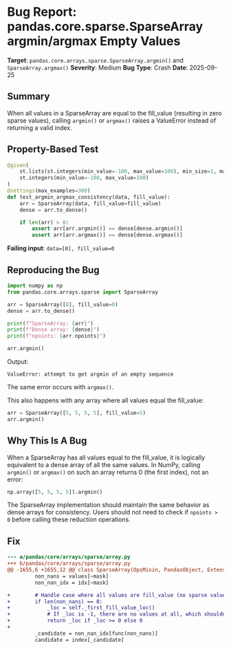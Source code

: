 # Bug Report: pandas.core.sparse.SparseArray argmin/argmax Empty Values

**Target**: `pandas.core.arrays.sparse.SparseArray.argmin()` and `SparseArray.argmax()`
**Severity**: Medium
**Bug Type**: Crash
**Date**: 2025-09-25

## Summary

When all values in a SparseArray are equal to the fill_value (resulting in zero sparse values), calling `argmin()` or `argmax()` raises a ValueError instead of returning a valid index.

## Property-Based Test

```python
@given(
    st.lists(st.integers(min_value=-100, max_value=100), min_size=1, max_size=50),
    st.integers(min_value=-100, max_value=100)
)
@settings(max_examples=300)
def test_argmin_argmax_consistency(data, fill_value):
    arr = SparseArray(data, fill_value=fill_value)
    dense = arr.to_dense()

    if len(arr) > 0:
        assert arr[arr.argmin()] == dense[dense.argmin()]
        assert arr[arr.argmax()] == dense[dense.argmax()]
```

**Failing input**: `data=[0], fill_value=0`

## Reproducing the Bug

```python
import numpy as np
from pandas.core.arrays.sparse import SparseArray

arr = SparseArray([0], fill_value=0)
dense = arr.to_dense()

print(f"SparseArray: {arr}")
print(f"Dense array: {dense}")
print(f"npoints: {arr.npoints}")

arr.argmin()
```

Output:
```
ValueError: attempt to get argmin of an empty sequence
```

The same error occurs with `argmax()`.

This also happens with any array where all values equal the fill_value:
```python
arr = SparseArray([5, 5, 5, 5], fill_value=5)
arr.argmin()
```

## Why This Is A Bug

When a SparseArray has all values equal to the fill_value, it is logically equivalent to a dense array of all the same values. In NumPy, calling `argmin()` or `argmax()` on such an array returns 0 (the first index), not an error:

```python
np.array([5, 5, 5, 5]).argmin()
```

The SparseArray implementation should maintain the same behavior as dense arrays for consistency. Users should not need to check if `npoints > 0` before calling these reduction operations.

## Fix

```diff
--- a/pandas/core/arrays/sparse/array.py
+++ b/pandas/core/arrays/sparse/array.py
@@ -1655,6 +1655,12 @@ class SparseArray(OpsMixin, PandasObject, ExtensionArray):
         non_nans = values[~mask]
         non_nan_idx = idx[~mask]

+        # Handle case where all values are fill_value (no sparse values)
+        if len(non_nans) == 0:
+            _loc = self._first_fill_value_loc()
+            # If _loc is -1, there are no values at all, which shouldn't happen
+            return _loc if _loc >= 0 else 0
+
         _candidate = non_nan_idx[func(non_nans)]
         candidate = index[_candidate]